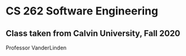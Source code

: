 # CS 262 Software Engineering
## Class taken from Calvin University, Fall 2020
Professor VanderLinden
